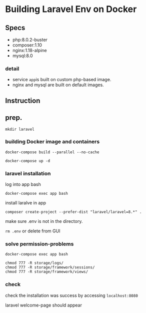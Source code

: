 # Building Laravel Env on Docker

## Specs

- php:8.0.2-buster
- composer:1.10
- nginx:1.18-alpine
- mysql:8.0

### detail
- service `app`is built on custom php-based image.
- nginx and mysql are built on default images.

## Instruction

## prep.

`mkdir laravel`

### building Docker image and containers
`docker-compose build --parallel --no-cache`

`docker-compose up -d`

### laravel installation

log into app bash

`docker-compose exec app bash`

install laralve in app

`composer create-project --prefer-dist "laravel/laravel=8.*" .`

make sure .env is not in the directory.

`rm .env` or delete from GUI

### solve permission-problems

`docker-compose exec app bash`

```
chmod 777 -R storage/logs/
chmod 777 -R storage/framework/sessions/
chmod 777 -R storage/framework/views/
```

### check

check the installation was success by accessing `localhost:8080`

laravel welcome-page should appear

